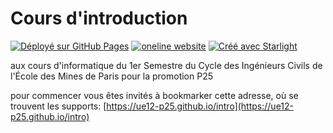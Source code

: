 # Cours d'introduction

<!--
un peu plus sobre mais sans doute moins explicite
[![Déployé sur GitHub Pages](https://img.shields.io/github/actions/workflow/status/ue12-p25/intro/github-pages.yml)](https://github.com/ue12-p25/intro/actions/workflows/github-pages.yml)
-->
[![Déployé sur GitHub Pages](https://github.com/ue12-p25/intro/actions/workflows/github-pages.yml/badge.svg)](https://github.com/ue12-p25/intro/actions/workflows/github-pages.yml)
[![oneline website](https://img.shields.io/badge/online%20website-Color?style=flat)](https://ue12-p25.github.io/intro)
[![Créé avec Starlight](https://astro.badg.es/v2/built-with-starlight/tiny.svg)](https://starlight.astro.build)

aux cours d'informatique du 1er Semestre du Cycle des Ingénieurs Civils de
l'École des Mines de Paris pour la promotion P25

pour commencer vous êtes invités à bookmarker cette adresse, où se trouvent les supports: [https://ue12-p25.github.io/intro](https://ue12-p25.github.io/intro)
